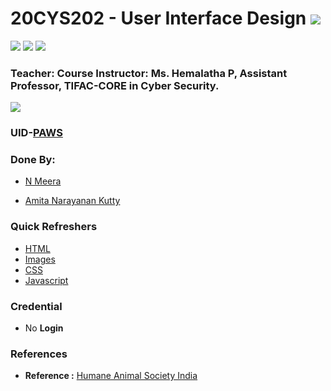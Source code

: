 # 20CYS202 - User Interface Design ![](https://img.shields.io/badge/-Live-green)
![](https://img.shields.io/badge/Batch-22CYS-lightgreen) ![](https://img.shields.io/badge/UG-blue) ![](https://img.shields.io/badge/Subject-UID-blue) <br/>


### Teacher: Course Instructor:  Ms. Hemalatha P, Assistant Professor, TIFAC-CORE in Cyber Security.

![](https://img.shields.io/badge/Template-Partial-silver)

### UID-[PAWS](https://amrita-tifac-cyber-blockchain.github.io/20CYS202-User_Interface_Design/Assignments/CB.EN.U4CYS22067/ui/)

### Done By:
- [N Meera](https://github.com/Meera-N)

- [Amita Narayanan Kutty](https://github.com/Amita-NK)

### Quick Refreshers

- [HTML](https://github.com/Amrita-TIFAC-Cyber-Blockchain/20CYS202-User_Interface_Design/tree/main/Assignments/CB.EN.U4CYS22067/ui/html)
- [Images](https://github.com/Amrita-TIFAC-Cyber-Blockchain/20CYS202-User_Interface_Design/tree/main/Assignments/CB.EN.U4CYS22067/ui/img)
- [CSS](https://github.com/Amrita-TIFAC-Cyber-Blockchain/20CYS202-User_Interface_Design/tree/main/Assignments/CB.EN.U4CYS22067/ui/css)
- [Javascript](https://github.com/Amrita-TIFAC-Cyber-Blockchain/20CYS202-User_Interface_Design/tree/main/Assignments/CB.EN.U4CYS22067/ui/js)

### Credential
- No **Login**

### References 
 - **Reference :** [Humane Animal Society India](https://www.hasindia.org/)

 
